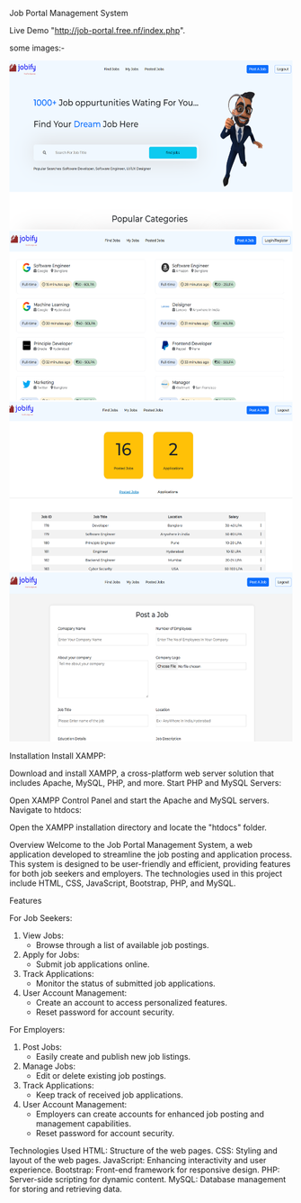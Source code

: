 Job Portal Management System

Live Demo "http://job-portal.free.nf/index.php".



some images:-



<img src="./otherimages/image1.png" height="300">
<img src="./otherimages/image2.png" height="300">
<img src="./otherimages/image3.png" height="300">
<img src="./otherimages/image4.png" height="300">

Installation Install XAMPP:

Download and install XAMPP, a cross-platform web server solution that includes Apache, MySQL, PHP, and more.
Start PHP and MySQL Servers:

Open XAMPP Control Panel and start the Apache and MySQL servers.
Navigate to htdocs:

Open the XAMPP installation directory and locate the "htdocs" folder.


Overview
Welcome to the Job Portal Management System, a web application developed to streamline the job posting and application process. This system is designed to be user-friendly and efficient, providing features for both job seekers and employers. The technologies used in this project include HTML, CSS, JavaScript, Bootstrap, PHP, and MySQL.

    
Features

For Job Seekers:

1. View Jobs:
   - Browse through a list of available job postings.
2. Apply for Jobs:
   - Submit job applications online.
3. Track Applications:
   - Monitor the status of submitted job applications.
4. User Account Management:
   - Create an account to access personalized features.
   - Reset password for account security.

For Employers:

1. Post Jobs:
   - Easily create and publish new job listings.
2. Manage Jobs:
   - Edit or delete existing job postings.
3. Track Applications:
   - Keep track of received job applications.
4. User Account Management:
   - Employers can create accounts for enhanced job posting and management capabilities.
   - Reset password for account security.

Technologies Used
HTML: Structure of the web pages.
CSS: Styling and layout of the web pages.
JavaScript: Enhancing interactivity and user experience.
Bootstrap: Front-end framework for responsive design.
PHP: Server-side scripting for dynamic content.
MySQL: Database management for storing and retrieving data.
